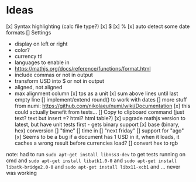 
# Ideas
[x] Syntax highlighting (calc file type?)
[x] $
[x] %
[x] auto detect some date formats
[] Settings
* display on left or right
* color?
* currency ttl
* languages to enable in
* https://mathjs.org/docs/reference/functions/format.html
* include commas or not in output
* transform USD into $ or not in output
* aligned, not aligned
* max alignment column
[x] tps as a unit
[x] sum above lines until last empty line
[] implement/extend round() to work with dates
[] more stuff from numi: https://github.com/nikolaeu/numi/wiki/Documentation
[x] this could actually benefit from tests...
[] Copy to clipboard command (just text? text but insert =? html? html table?)
[x] upgrade mathjs version to latest, but have unit tests first - gets binary support
[x] base (binary, hex) conversion
[] "time"
[] time in <city>
[] "next friday"
[] support for "ago"
[x] Seems to be a bug if a document has 1 USD in it, when it loads, it caches a wrong result before currencies load?
[] convert hex to rgb

note: had to run `sudo apt-get install libnss3-dev` to get tests running on cmd
and `sudo apt-get install libatk1.0-0`
and `sudo apt-get install libatk-bridge2.0-0`
and `sudo apt-get install libx11-xcb1`
and ... never was working